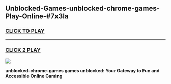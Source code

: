 
## Unblocked-Games-unblocked-chrome-games-Play-Online-#7x3la
<h3>
<a href="https://premium.freeplayer.one?title=unblocked-chrome-games&ref=27F">CLICK TO PLAY</a></h3>
<hr>

<h3>
<a href="https://premium.freeplayer.one?title=unblocked-chrome-games&ref=27F">CLICK 2 PLAY</a>
  
</h3>

<a href="https://premium.freeplayer.one?title=unblocked-chrome-games&ref=27F"><img src="https://clearcache.store/games.png"></a>


**unblocked-chrome-games games unblocked: Your Gateway to Fun and Accessible Online Gaming**

